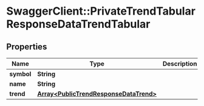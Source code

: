 # SwaggerClient::PrivateTrendTabularResponseDataTrendTabular

## Properties
Name | Type | Description | Notes
------------ | ------------- | ------------- | -------------
**symbol** | **String** |  | 
**name** | **String** |  | 
**trend** | [**Array&lt;PublicTrendResponseDataTrend&gt;**](PublicTrendResponseDataTrend.md) |  | 


